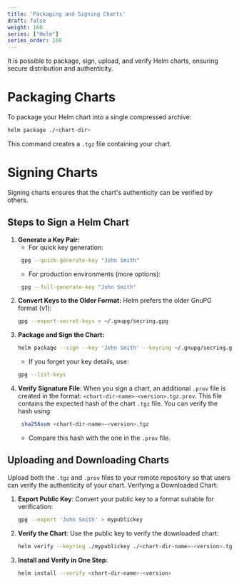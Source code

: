 ```yaml
---
title: 'Packaging and Signing Charts'
draft: false
weight: 160
series: ["Helm"]
series_order: 160
---
```

It is possible to package, sign, upload, and verify Helm charts, ensuring secure distribution and authenticity.
# Packaging Charts
To package your Helm chart into a single compressed archive:
```bash
helm package ./<chart-dir>
```
This command creates a `.tgz` file containing your chart.
# Signing Charts
Signing charts ensures that the chart's authenticity can be verified by others.
## Steps to Sign a Helm Chart
1. **Generate a Key Pair:**
   - For quick key generation:
	```bash
	 gpg --quick-generate-key "John Smith"
	 ```
   - For production environments (more options):
	```bash
	 gpg --full-generate-key "John Smith"
	 ```
1. **Convert Keys to the Older Format:** Helm prefers the older GnuPG format (v1):
	```bash
	gpg --export-secret-keys > ~/.gnupg/secring.gpg
	```
1. **Package and Sign the Chart:**
	```bash
	helm package --sign --key 'John Smith' --keyring ~/.gnupg/secring.gpg ./<chart-dir>
	```
   - If you forget your key details, use:
	```bash
	gpg --list-keys
	 ```
1. **Verify Signature File**: When you sign a chart, an additional `.prov` file is created in the format: `<chart-dir-name>-<version>.tgz.prov`. This file contains the expected hash of the chart `.tgz` file. You can verify the hash using:
	```bash
	 sha256sum <chart-dir-name>-<version>.tgz
	 ```
   - Compare this hash with the one in the `.prov` file.
## Uploading and Downloading Charts
Upload both the `.tgz` and `.prov` files to your remote repository so that users can verify the authenticity of your chart.
Verifying a Downloaded Chart:
1. **Export Public Key**: Convert your public key to a format suitable for verification:
	```bash
	gpg --export 'John Smith' > mypublickey
	```
1. **Verify the Chart**: Use the public key to verify the downloaded chart:
	```bash
	helm verify --keyring ./mypublickey ./<chart-dir-name>-<version>.tgz
	```
1. **Install and Verify in One Step**:
	```bash
	helm install --verify <chart-dir-name>-<version>
	```
